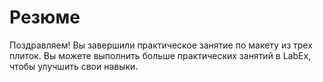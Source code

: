 # Резюме

Поздравляем! Вы завершили практическое занятие по макету из трех плиток. Вы можете выполнить больше практических занятий в LabEx, чтобы улучшить свои навыки.
